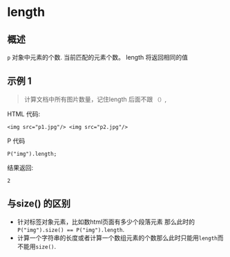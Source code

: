 # length

## 概述
  `p` 对象中元素的个数.
  当前匹配的元素个数。 <span title="Core/length">length</span> 将返回相同的值

## 示例 1
>计算文档中所有图片数量，记住length 后面不跟 `（）`,

HTML 代码:
```
<img src="p1.jpg"/> <img src="p2.jpg"/>
```
P 代码
```
P("img").length;
```
结果返回:
```
2
```
## 与size() 的区别

- 针对标签对象元素，比如数html页面有多少个段落元素<img /> 那么此时的 `P("img").size() == P("img").length`.
- 计算一个字符串的长度或者计算一个数组元素的个数那么此时只能用`length`而不能用`size()`.
